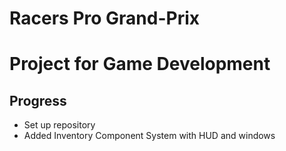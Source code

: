 # Racers Pro Grand-Prix
# Project for Game Development

## Progress
* Set up repository
* Added Inventory Component System with HUD and windows
